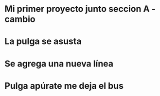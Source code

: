 # Mi primer proyecto junto seccion A - cambio
# La pulga se asusta
# Se agrega una nueva línea
# Pulga apúrate me deja el bus
